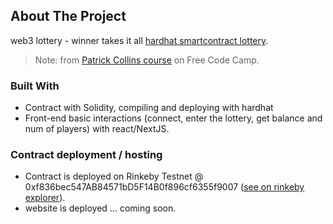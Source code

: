 <!-- ABOUT THE PROJECT -->
## About The Project

web3 lottery - winner takes it all [hardhat smartcontract lottery](https://github.com/khadni/hardhat-smartcontract-lottery).

> Note: from [Patrick Collins course](https://github.com/smartcontractkit/full-blockchain-solidity-course-js) on Free Code Camp.



### Built With

- Contract with Solidity, compiling and deploying with hardhat
- Front-end basic interactions (connect, enter the lottery, get balance and num of players) with react/NextJS.

### Contract deployment / hosting

- Contract is deployed on Rinkeby Testnet @ 0xf836bec547AB84571bD5F14B0f896cf6355f9007 ([see on rinkeby explorer](https://rinkeby.etherscan.io/address/0xf836bec547AB84571bD5F14B0f896cf6355f9007)).
- website is deployed ... coming soon.
